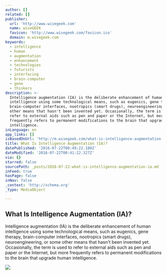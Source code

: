 ```yaml
---
author: []
related: []
publisher:
  url: 'http://www.wisegeek.com'
  name: wiseGEEK
  favicon: 'http://www.wisegeek.com/favicon.ico'
  domain: m.wisegeek.com
keywords:
  - intelligence
  - human
  - augmentation
  - enhancement
  - technologies
  - futurists
  - interfacing
  - brain-computer
  - gene
  - thinkers
description: >-
  Intelligence augmentation (IA) is the deliberate enhancement of human
  intelligence using some technological means, such as eugenics, gene therapy,
  brain-computer interfaces, nootropics (smart drugs), neuroengineering, or some
  other means that hasn't been invented yet. Occasionally, the term is used to
  refer to external aids such as pen and paper or the Internet, but more
  frequently refers to permanent modifications to the brain that upgrade human
  intelligence.
inLanguage: en
app_links: []
isBasedOnUrl: 'http://m.wisegeek.com/what-is-intelligence-augmentation-ia.htm'
title: What Is Intelligence Augmentation (IA)?
datePublished: '2016-07-22T00:49:22.180Z'
dateModified: '2016-07-22T00:41:22.327Z'
via: {}
starred: false
sourcePath: _posts/2016-07-22-what-is-intelligence-augmentation-ia.md
inFeed: true
hasPage: false
inNav: false
_context: 'http://schema.org'
_type: MediaObject

---
```

<article style=""><h1>What Is Intelligence Augmentation (IA)?</h1><p>Intelligence augmentation (IA) is the deliberate enhancement of human intelligence using some technological means, such as eugenics, gene therapy, brain-computer interfaces, nootropics (smart drugs), neuroengineering, or some other means that hasn't been invented yet. Occasionally, the term is used to refer to external aids such as pen and paper or the Internet, but more frequently refers to permanent modifications to the brain that upgrade human intelligence.</p><img src="http://images.wisegeek.com/computerized-image-of-human-brain.jpg" /></article>